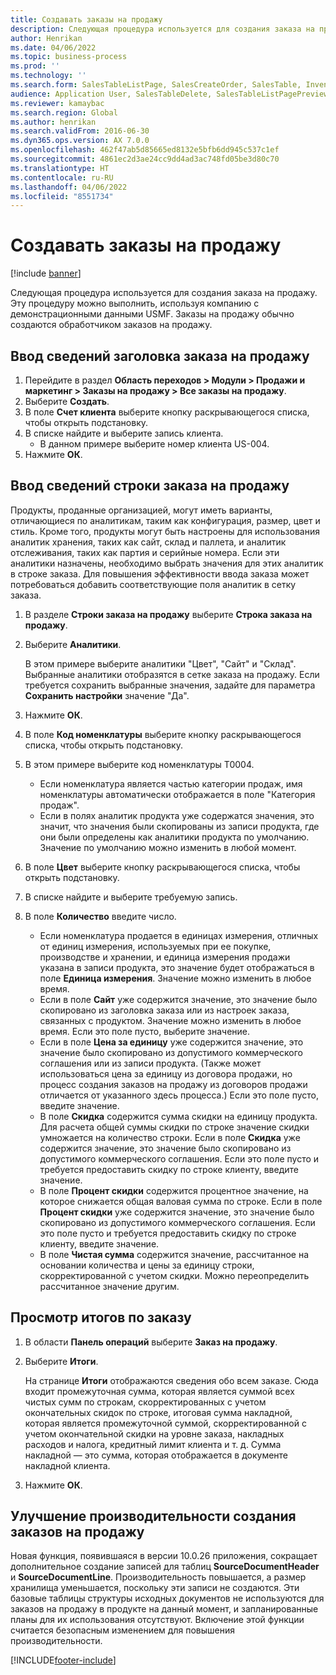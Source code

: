 ```yaml
---
title: Создавать заказы на продажу
description: Следующая процедура используется для создания заказа на продажу.
author: Henrikan
ms.date: 04/06/2022
ms.topic: business-process
ms.prod: ''
ms.technology: ''
ms.search.form: SalesTableListPage, SalesCreateOrder, SalesTable, InventDimParmFixed, InventProductDimensionLookup, SalesTotals
audience: Application User, SalesTableDelete, SalesTableListPagePreviewPage, SalesUpdateRemain
ms.reviewer: kamaybac
ms.search.region: Global
ms.author: henrikan
ms.search.validFrom: 2016-06-30
ms.dyn365.ops.version: AX 7.0.0
ms.openlocfilehash: 462f47ab5d85665ed8132e5bfb6dd945c537c1ef
ms.sourcegitcommit: 4861ec2d3ae24cc9dd4ad3ac748fd05be3d80c70
ms.translationtype: HT
ms.contentlocale: ru-RU
ms.lasthandoff: 04/06/2022
ms.locfileid: "8551734"
---
```

# <a name="create-sales-orders"></a>Создавать заказы на продажу

[!include [banner](../../includes/banner.md)]

Следующая процедура используется для создания заказа на продажу. Эту процедуру можно выполнить, используя компанию с демонстрационными данными USMF. Заказы на продажу обычно создаются обработчиком заказов на продажу. 

## <a name="enter-sales-order-header-details"></a>Ввод сведений заголовка заказа на продажу
1. Перейдите в раздел **Область переходов > Модули > Продажи и маркетинг > Заказы на продажу > Все заказы на продажу**.
2. Выберите **Создать**.
3. В поле **Счет клиента** выберите кнопку раскрывающегося списка, чтобы открыть подстановку.
4. В списке найдите и выберите запись клиента.
    - В данном примере выберите номер клиента US-004.  
5. Нажмите **ОК**.

## <a name="enter-sales-order-line-details"></a>Ввод сведений строки заказа на продажу
    
Продукты, проданные организацией, могут иметь варианты, отличающиеся по аналитикам, таким как конфигурация, размер, цвет и стиль. Кроме того, продукты могут быть настроены для использования аналитик хранения, таких как сайт, склад и паллета, и аналитик отслеживания, таких как партия и серийные номера. Если эти аналитики назначены, необходимо выбрать значения для этих аналитик в строке заказа. Для повышения эффективности ввода заказа может потребоваться добавить соответствующие поля аналитик в сетку заказа.
    
1. В разделе **Строки заказа на продажу** выберите **Строка заказа на продажу**.
2. Выберите **Аналитики**.
    
    В этом примере выберите аналитики "Цвет", "Сайт" и "Склад". Выбранные аналитики отобразятся в сетке заказа на продажу. Если требуется сохранить выбранные значения, задайте для параметра **Сохранить настройки** значение "Да".
    
3. Нажмите **ОК**.
4. В поле **Код номенклатуры** выберите кнопку раскрывающегося списка, чтобы открыть подстановку.
5. В этом примере выберите код номенклатуры T0004.
    - Если номенклатура является частью категории продаж, имя номенклатуры автоматически отображается в поле "Категория продаж".  
    - Если в полях аналитик продукта уже содержатся значения, это значит, что значения были скопированы из записи продукта, где они были определены как аналитики продукта по умолчанию. Значение по умолчанию можно изменить в любой момент.   
6. В поле **Цвет** выберите кнопку раскрывающегося списка, чтобы открыть подстановку.
7. В списке найдите и выберите требуемую запись.
8. В поле **Количество** введите число.
    - Если номенклатура продается в единицах измерения, отличных от единиц измерения, используемых при ее покупке, производстве и хранении, и единица измерения продажи указана в записи продукта, это значение будет отображаться в поле **Единица измерения**. Значение можно изменить в любое время.   
    - Если в поле **Сайт** уже содержится значение, это значение было скопировано из заголовка заказа или из настроек заказа, связанных с продуктом. Значение можно изменить в любое время. Если это поле пусто, выберите значение.   
    - Если в поле **Цена за единицу** уже содержится значение, это значение было скопировано из допустимого коммерческого соглашения или из записи продукта. (Также может использоваться цена за единицу из договора продажи, но процесс создания заказов на продажу из договоров продажи отличается от указанного здесь процесса.) Если это поле пусто, введите значение.   
    - В поле **Скидка** содержится сумма скидки на единицу продукта. Для расчета общей суммы скидки по строке значение скидки умножается на количество строки. Если в поле **Скидка** уже содержится значение, это значение было скопировано из допустимого коммерческого соглашения. Если это поле пусто и требуется предоставить скидку по строке клиенту, введите значение.  
    - В поле **Процент скидки** содержится процентное значение, на которое снижается общая валовая сумма по строке.  Если в поле **Процент скидки** уже содержится значение, это значение было скопировано из допустимого коммерческого соглашения. Если это поле пусто и требуется предоставить скидку по строке клиенту, введите значение. 
    - В поле **Чистая сумма** содержится значение, рассчитанное на основании количества и цены за единицу строки, скорректированной с учетом скидки.  Можно переопределить рассчитанное значение другим.  

## <a name="review-the-order-totals"></a>Просмотр итогов по заказу
1. В области **Панель операций** выберите **Заказ на продажу**.
2. Выберите **Итоги**.
    
    На странице **Итоги** отображаются сведения обо всем заказе. Сюда входит промежуточная сумма, которая является суммой всех чистых сумм по строкам, скорректированных с учетом окончательных скидок по строке, итоговая сумма накладной, которая является промежуточной суммой, скорректированной с учетом окончательной скидки на уровне заказа, накладных расходов и налога, кредитный лимит клиента и т. д. Сумма накладной — это сумма, которая отображается в документе накладной клиента.  
    
3. Нажмите **ОК**.

## <a name="sales-order-creation-performance-enhancement"></a>Улучшение производительности создания заказов на продажу
Новая функция, появившаяся в версии 10.0.26 приложения, сокращает дополнительное создание записей для таблиц **SourceDocumentHeader** и **SourceDocumentLine**. Производительность повышается, а размер хранилища уменьшается, поскольку эти записи не создаются. Эти базовые таблицы структуры исходных документов не используются для заказов на продажу в продукте на данный момент, и запланированные планы для их использования отсутствуют. Включение этой функции считается безопасным изменением для повышения производительности. 

[!INCLUDE[footer-include](../../../includes/footer-banner.md)]
